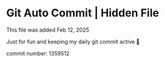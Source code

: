 # Git Auto Commit | Hidden File

This file was added Feb 12, 2025

Just for fun and keeping my daily git commit active 🤪

commit number: 1359512
